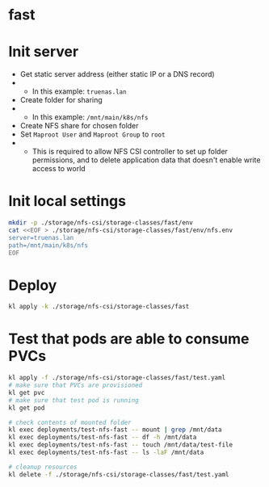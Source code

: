 
# fast

# Init server

- Get static server address (either static IP or a DNS record)
- - In this example: `truenas.lan`
- Create folder for sharing
- - In this example: `/mnt/main/k8s/nfs`
- Create NFS share for chosen folder
- Set `Maproot User` and `Maproot Group` to `root`
- - This is required to allow NFS CSI controller to set up folder permissions,
and to delete application data that doesn't enable write access to world

# Init local settings

```bash
mkdir -p ./storage/nfs-csi/storage-classes/fast/env
cat <<EOF > ./storage/nfs-csi/storage-classes/fast/env/nfs.env
server=truenas.lan
path=/mnt/main/k8s/nfs
EOF
```

# Deploy

```bash
kl apply -k ./storage/nfs-csi/storage-classes/fast
```

# Test that pods are able to consume PVCs

```bash
kl apply -f ./storage/nfs-csi/storage-classes/fast/test.yaml
# make sure that PVCs are provisioned
kl get pvc
# make sure that test pod is running
kl get pod

# check contents of mounted folder
kl exec deployments/test-nfs-fast -- mount | grep /mnt/data
kl exec deployments/test-nfs-fast -- df -h /mnt/data
kl exec deployments/test-nfs-fast -- touch /mnt/data/test-file
kl exec deployments/test-nfs-fast -- ls -laF /mnt/data

# cleanup resources
kl delete -f ./storage/nfs-csi/storage-classes/fast/test.yaml
```
